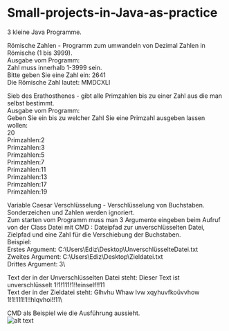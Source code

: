 # Small-projects-in-Java-as-practice
3 kleine Java Programme.

Römische Zahlen - Programm zum umwandeln von Dezimal Zahlen in Römische (1 bis 3999).\
Ausgabe vom Programm:\
Zahl muss innerhalb 1-3999 sein.\
Bitte geben Sie eine Zahl ein: 2641\
Die Römische Zahl lautet: MMDCXLI


Sieb des Erathosthenes - gibt alle Primzahlen bis zu einer Zahl aus die man selbst bestimmt.\
Ausgabe vom Programm:\
Geben Sie ein bis zu welcher Zahl Sie eine Primzahl ausgeben lassen wollen: \
20\
Primzahlen:2\
Primzahlen:3\
Primzahlen:5\
Primzahlen:7\
Primzahlen:11\
Primzahlen:13\
Primzahlen:17\
Primzahlen:19

Variable Caesar Verschlüsselung  - Verschlüsselung von Buchstaben. Sonderzeichen und Zahlen werden ignoriert.\
Zum starten vom Programm muss man 3 Argumente eingeben beim Aufruf von der Class Datei mit CMD : Dateipfad zur unverschlüsselten Datei, Zielpfad und eine Zahl für die Verschiebung der Buchstaben.\
Beispiel:\
Erstes Argument: C:\Users\Ediz\Desktop\UnverschlüsselteDatei.txt\
Zweites Argument: C:\Users\Ediz\Desktop\Zieldatei.txt\
Drittes Argument: 3\

Text der in der Unverschlüsselten Datei steht: Dieser Text ist unverschlüsselt 1!1!111!1!!einself!!11\
Text der in der Zieldatei steht: Glhvhu Whaw lvw xqyhuvfkoüvvhow 1!1!111!1!!hlqvhoi!!11\

CMD als Beispiel wie die Ausführung aussieht.\
![alt text](https://i.imgur.com/iZJeCsC.png)

